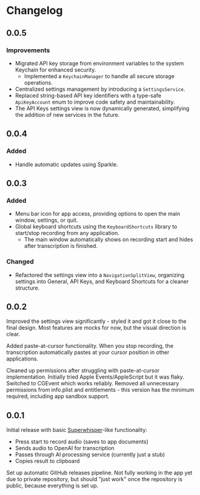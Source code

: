 # Changelog

## 0.0.5

### Improvements

- Migrated API key storage from environment variables to the system Keychain for enhanced security.
  - Implemented a `KeychainManager` to handle all secure storage operations.
- Centralized settings management by introducing a `SettingsService`.
- Replaced string-based API key identifiers with a type-safe `ApiKeyAccount` enum to improve code safety and maintainability.
- The API Keys settings view is now dynamically generated, simplifying the addition of new services in the future.

## 0.0.4

### Added

- Handle automatic updates using Sparkle.

## 0.0.3

### Added

- Menu bar icon for app access, providing options to open the main window, settings, or quit.
- Global keyboard shortcuts using the `KeyboardShortcuts` library to start/stop recording from any application.
  - The main window automatically shows on recording start and hides after transcription is finished.

### Changed

- Refactored the settings view into a `NavigationSplitView`, organizing settings into General, API Keys, and Keyboard Shortcuts for a cleaner structure.

## 0.0.2

Improved the settings view significantly - styled it and got it close to the final design. Most features are mocks for now, but the visual direction is clear.

Added paste-at-cursor functionality. When you stop recording, the transcription automatically pastes at your cursor position in other applications.

Cleaned up permissions after struggling with paste-at-cursor implementation. Initially tried Apple Events/AppleScript but it was flaky. Switched to CGEvent which works reliably. Removed all unnecessary permissions from info.plist and entitlements - this version has the minimum required, including app sandbox support.

## 0.0.1

Initial release with basic [Superwhisper](https://superwhisper.com)-like functionality:
- Press start to record audio (saves to app documents)
- Sends audio to OpenAI for transcription
- Passes through AI processing service (currently just a stub)
- Copies result to clipboard

Set up automatic GitHub releases pipeline. Not fully working in the app yet due to private repository, but should "just work" once the repository is public, because everything is set up.
